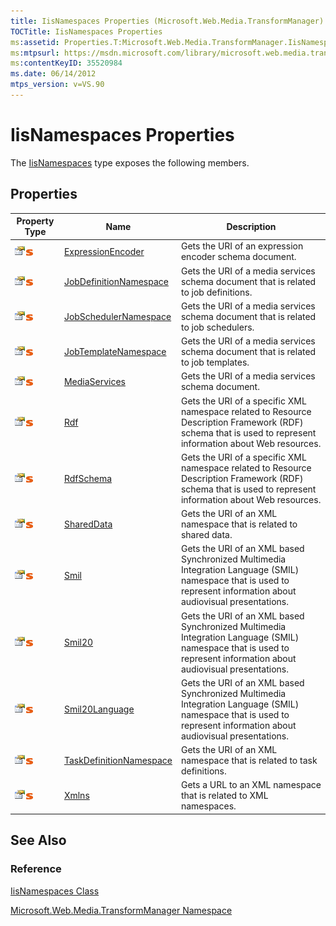 ```yaml
---
title: IisNamespaces Properties (Microsoft.Web.Media.TransformManager)
TOCTitle: IisNamespaces Properties
ms:assetid: Properties.T:Microsoft.Web.Media.TransformManager.IisNamespaces
ms:mtpsurl: https://msdn.microsoft.com/library/microsoft.web.media.transformmanager.iisnamespaces_properties(v=VS.90)
ms:contentKeyID: 35520984
ms.date: 06/14/2012
mtps_version: v=VS.90
---
```


# IisNamespaces Properties

The [IisNamespaces](iisnamespaces-class-microsoft-web-media-transformmanager.md) type exposes the following members.

## Properties

|Property Type|Name|Description|
|--- |--- |--- |
|![Public property](images/Hh125762.pubproperty(en-us,VS.90).gif "Public property")![Static member](images/Hh125771.static(en-us,VS.90).gif "Static member")|[ExpressionEncoder](iisnamespaces-expressionencoder-property-microsoft-web-media-transformmanager.md)|Gets the URI of an expression encoder schema document.|
|![Public property](images/Hh125762.pubproperty(en-us,VS.90).gif "Public property")![Static member](images/Hh125771.static(en-us,VS.90).gif "Static member")|[JobDefinitionNamespace](iisnamespaces-jobdefinitionnamespace-property-microsoft-web-media-transformmanager.md)|Gets the URI of a media services schema document that is related to job definitions.|
|![Public property](images/Hh125762.pubproperty(en-us,VS.90).gif "Public property")![Static member](images/Hh125771.static(en-us,VS.90).gif "Static member")|[JobSchedulerNamespace](iisnamespaces-jobschedulernamespace-property-microsoft-web-media-transformmanager.md)|Gets the URI of a media services schema document that is related to job schedulers.|
|![Public property](images/Hh125762.pubproperty(en-us,VS.90).gif "Public property")![Static member](images/Hh125771.static(en-us,VS.90).gif "Static member")|[JobTemplateNamespace](iisnamespaces-jobtemplatenamespace-property-microsoft-web-media-transformmanager.md)|Gets the URI of a media services schema document that is related to job templates.|
|![Public property](images/Hh125762.pubproperty(en-us,VS.90).gif "Public property")![Static member](images/Hh125771.static(en-us,VS.90).gif "Static member")|[MediaServices](iisnamespaces-mediaservices-property-microsoft-web-media-transformmanager.md)|Gets the URI of a media services schema document.|
|![Public property](images/Hh125762.pubproperty(en-us,VS.90).gif "Public property")![Static member](images/Hh125771.static(en-us,VS.90).gif "Static member")|[Rdf](iisnamespaces-rdf-property-microsoft-web-media-transformmanager.md)|Gets the URI of a specific XML namespace related to Resource Description Framework (RDF) schema that is used to represent information about Web resources.|
|![Public property](images/Hh125762.pubproperty(en-us,VS.90).gif "Public property")![Static member](images/Hh125771.static(en-us,VS.90).gif "Static member")|[RdfSchema](iisnamespaces-rdfschema-property-microsoft-web-media-transformmanager.md)|Gets the URI of a specific XML namespace related to Resource Description Framework (RDF) schema that is used to represent information about Web resources.|
|![Public property](images/Hh125762.pubproperty(en-us,VS.90).gif "Public property")![Static member](images/Hh125771.static(en-us,VS.90).gif "Static member")|[SharedData](iisnamespaces-shareddata-property-microsoft-web-media-transformmanager.md)|Gets the URI of an XML namespace that is related to shared data.|
|![Public property](images/Hh125762.pubproperty(en-us,VS.90).gif "Public property")![Static member](images/Hh125771.static(en-us,VS.90).gif "Static member")|[Smil](iisnamespaces-smil-property-microsoft-web-media-transformmanager.md)|Gets the URI of an XML based Synchronized Multimedia Integration Language (SMIL) namespace that is used to represent information about audiovisual presentations.|
|![Public property](images/Hh125762.pubproperty(en-us,VS.90).gif "Public property")![Static member](images/Hh125771.static(en-us,VS.90).gif "Static member")|[Smil20](iisnamespaces-smil20-property-microsoft-web-media-transformmanager.md)|Gets the URI of an XML based Synchronized Multimedia Integration Language (SMIL) namespace that is used to represent information about audiovisual presentations.|
|![Public property](images/Hh125762.pubproperty(en-us,VS.90).gif "Public property")![Static member](images/Hh125771.static(en-us,VS.90).gif "Static member")|[Smil20Language](iisnamespaces-smil20language-property-microsoft-web-media-transformmanager.md)|Gets the URI of an XML based Synchronized Multimedia Integration Language (SMIL) namespace that is used to represent information about audiovisual presentations.|
|![Public property](images/Hh125762.pubproperty(en-us,VS.90).gif "Public property")![Static member](images/Hh125771.static(en-us,VS.90).gif "Static member")|[TaskDefinitionNamespace](iisnamespaces-taskdefinitionnamespace-property-microsoft-web-media-transformmanager.md)|Gets the URI of an XML namespace that is related to task definitions.|
|![Public property](images/Hh125762.pubproperty(en-us,VS.90).gif "Public property")![Static member](images/Hh125771.static(en-us,VS.90).gif "Static member")|[Xmlns](iisnamespaces-xmlns-property-microsoft-web-media-transformmanager.md)|Gets a URL to an XML namespace that is related to XML namespaces.|

## See Also

### Reference

[IisNamespaces Class](iisnamespaces-class-microsoft-web-media-transformmanager.md)

[Microsoft.Web.Media.TransformManager Namespace](microsoft-web-media-transformmanager-namespace.md)
